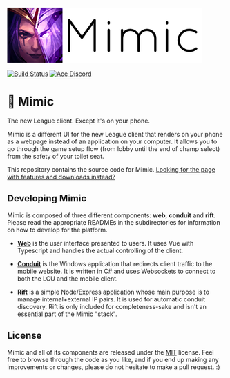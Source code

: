 ![Mimic Logo](assets/mimic-logo.png?raw=true)

[![Build Status](https://travis-ci.org/molenzwiebel/Mimic.svg?branch=master)](https://travis-ci.org/molenzwiebel/Mimic)
[![Ace Discord](https://img.shields.io/badge/discord-Mimic-738bd7.svg?style=flat)](https://discord.gg/bfxdsRC)

# :satellite: Mimic
The new League client. Except it's on your phone.

Mimic is a different UI for the new League client that renders on your phone as a webpage instead of an application on your computer. It allows you to go through the game setup flow (from lobby until the end of champ select) from the safety of your toilet seat.

This repository contains the source code for Mimic. [Looking for the page with features and downloads instead?](http://example.com)

## Developing Mimic

Mimic is composed of three different components: **web**, **conduit** and **rift**. Please read the appropriate READMEs in the subdirectories for information on how to develop for the platform.

- [**Web**](/web) is the user interface presented to users. It uses Vue with Typescript and handles the actual controlling of the client.

- [**Conduit**](/conduit) is the Windows application that redirects client traffic to the mobile website. It is written in C# and uses Websockets to connect to both the LCU and the mobile client.

- [**Rift**](/rift) is a simple Node/Express application whose main purpose is to manage internal+external IP pairs. It is used for automatic conduit discovery. Rift is only included for completeness-sake and isn't an essential part of the Mimic "stack".

## License

Mimic and all of its components are released under the [MIT](https://github.com/molenzwiebel/Mimic/blob/master/LICENSE) license. Feel free to browse through the code as you like, and if you end up making any improvements or changes, please do not hesitate to make a pull request. :)